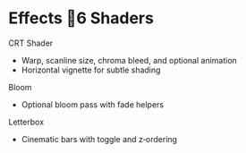 # Effects 6 Shaders

CRT Shader
- Warp, scanline size, chroma bleed, and optional animation
- Horizontal vignette for subtle shading

Bloom
- Optional bloom pass with fade helpers

Letterbox
- Cinematic bars with toggle and z‑ordering

